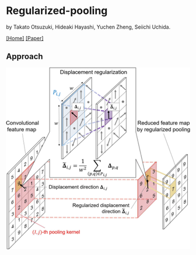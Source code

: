 # Regularized-pooling
by Takato Otsuzuki, Hideaki Hayashi, Yuchen Zheng, Seiichi Uchida. 

[[Home]](http://human.ait.kyushu-u.ac.jp/)
[[Paper]](https://arxiv.org/abs/2005.03709)

## Approach
[](![](./figures/RegularizedPoolingWithEquation.jpg))
[](<img src=./figures/RegularizedPoolingWithEquation.jpg width="640px">)

<div align="center">
<img src=./figures/RegularizedPoolingWithEquation.jpg width="640px" alt="属性" title="Overview of the regularized pooling operation">
</div>
